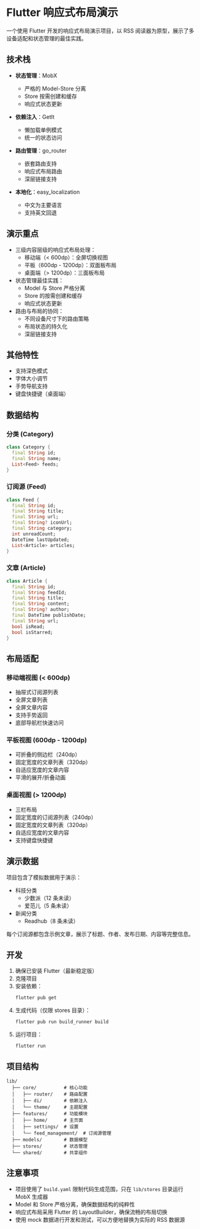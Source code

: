 # Flutter 响应式布局演示

一个使用 Flutter 开发的响应式布局演示项目，以 RSS 阅读器为原型，展示了多设备适配和状态管理的最佳实践。

## 技术栈

- **状态管理**：MobX
  - 严格的 Model-Store 分离
  - Store 按需创建和缓存
  - 响应式状态更新

- **依赖注入**：GetIt
  - 懒加载单例模式
  - 统一的状态访问

- **路由管理**：go_router
  - 嵌套路由支持
  - 响应式布局路由
  - 深层链接支持

- **本地化**：easy_localization
  - 中文为主要语言
  - 支持英文回退

## 演示重点

- 三级内容层级的响应式布局处理：
  - 移动端（< 600dp）：全屏切换视图
  - 平板（600dp - 1200dp）：双面板布局
  - 桌面端（> 1200dp）：三面板布局
- 状态管理最佳实践：
  - Model 与 Store 严格分离
  - Store 的按需创建和缓存
  - 响应式状态更新
- 路由与布局的协同：
  - 不同设备尺寸下的路由策略
  - 布局状态的持久化
  - 深层链接支持

## 其他特性

- 支持深色模式
- 字体大小调节
- 手势导航支持
- 键盘快捷键（桌面端）

## 数据结构

### 分类 (Category)
```dart
class Category {
  final String id;
  final String name;
  List<Feed> feeds;
}
```

### 订阅源 (Feed)
```dart
class Feed {
  final String id;
  final String title;
  final String url;
  final String? iconUrl;
  final String category;
  int unreadCount;
  DateTime lastUpdated;
  List<Article> articles;
}
```

### 文章 (Article)
```dart
class Article {
  final String id;
  final String feedId;
  final String title;
  final String content;
  final String? author;
  final DateTime publishDate;
  final String url;
  bool isRead;
  bool isStarred;
}
```

## 布局适配

### 移动端视图 (< 600dp)
- 抽屉式订阅源列表
- 全屏文章列表
- 全屏文章内容
- 支持手势返回
- 底部导航栏快速访问

### 平板视图 (600dp - 1200dp)
- 可折叠的侧边栏（240dp）
- 固定宽度的文章列表（320dp）
- 自适应宽度的文章内容
- 平滑的展开/折叠动画

### 桌面视图 (> 1200dp)
- 三栏布局
- 固定宽度的订阅源列表（240dp）
- 固定宽度的文章列表（320dp）
- 自适应宽度的文章内容
- 支持键盘快捷键

## 演示数据

项目包含了模拟数据用于演示：

- 科技分类
  - 少数派（12 条未读）
  - 爱范儿（5 条未读）
- 新闻分类
  - Readhub（8 条未读）

每个订阅源都包含示例文章，展示了标题、作者、发布日期、内容等完整信息。

## 开发

1. 确保已安装 Flutter（最新稳定版）
2. 克隆项目
3. 安装依赖：
   ```bash
   flutter pub get
   ```
4. 生成代码（仅限 stores 目录）：
   ```bash
   flutter pub run build_runner build
   ```
5. 运行项目：
   ```bash
   flutter run
   ```

## 项目结构

```
lib/
  ├── core/          # 核心功能
  │   ├── router/    # 路由配置
  │   ├── di/        # 依赖注入
  │   └── theme/     # 主题配置
  ├── features/      # 功能模块
  │   ├── home/      # 主页面
  │   ├── settings/  # 设置
  │   └── feed_management/  # 订阅源管理
  ├── models/        # 数据模型
  ├── stores/        # 状态管理
  └── shared/        # 共享组件
```

## 注意事项

- 项目使用了 `build.yaml` 限制代码生成范围，只在 `lib/stores` 目录运行 MobX 生成器
- Model 和 Store 严格分离，确保数据结构的纯粹性
- 响应式布局采用 Flutter 的 LayoutBuilder，确保流畅的布局切换
- 使用 mock 数据进行开发和测试，可以方便地替换为实际的 RSS 数据源
